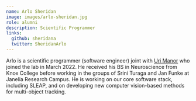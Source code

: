 ```yaml
---
name: Arlo Sheridan
image: images/arlo-sheridan.jpg
role: alumni
description: Scientific Programmer
links:
  github: sheridana
  twitter: SheridanArlo
---
```


Arlo is a scientific programmer (software engineer) joint with [Uri Manor](https://manor.salk.edu/) who joined the lab in March 2022. He received his BS in Neuroscience from Knox College before working in the groups of Srini Turaga and Jan Funke at Janelia Research Campus. He is working on our core software stack, including SLEAP, and on developing new computer vision-based methods for multi-object tracking.
